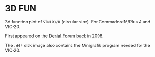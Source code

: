 # 3D FUN

3d function plot of `SIN(R)/R` (circular sine). For Commodore16/Plus 4 and VIC-20.

First appeared on the [Denial Forum](http://www.sleepingelephant.com/ipw-web/bulletin/bb/viewtopic.php?t=952&start=54) back in 2008.

The `.d64` disk image also contains the Minigrafik program needed for the VIC-20.

